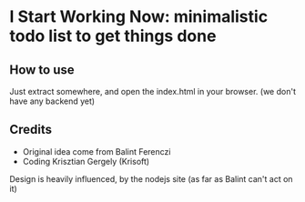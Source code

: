 I Start Working Now: minimalistic todo list to get things done
==============================================================

## How to use

Just extract somewhere, and open the index.html in your browser. (we don't have any backend yet)

## Credits

 - Original idea come from Balint Ferenczi
 - Coding Krisztian Gergely (Krisoft)
 
Design is heavily influenced, by the nodejs site (as far as Balint can't act on it)